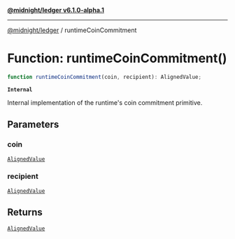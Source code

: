 [**@midnight/ledger v6.1.0-alpha.1**](../README.md)

***

[@midnight/ledger](../globals.md) / runtimeCoinCommitment

# Function: runtimeCoinCommitment()

```ts
function runtimeCoinCommitment(coin, recipient): AlignedValue;
```

**`Internal`**

Internal implementation of the runtime's coin commitment primitive.

## Parameters

### coin

[`AlignedValue`](../type-aliases/AlignedValue.md)

### recipient

[`AlignedValue`](../type-aliases/AlignedValue.md)

## Returns

[`AlignedValue`](../type-aliases/AlignedValue.md)
